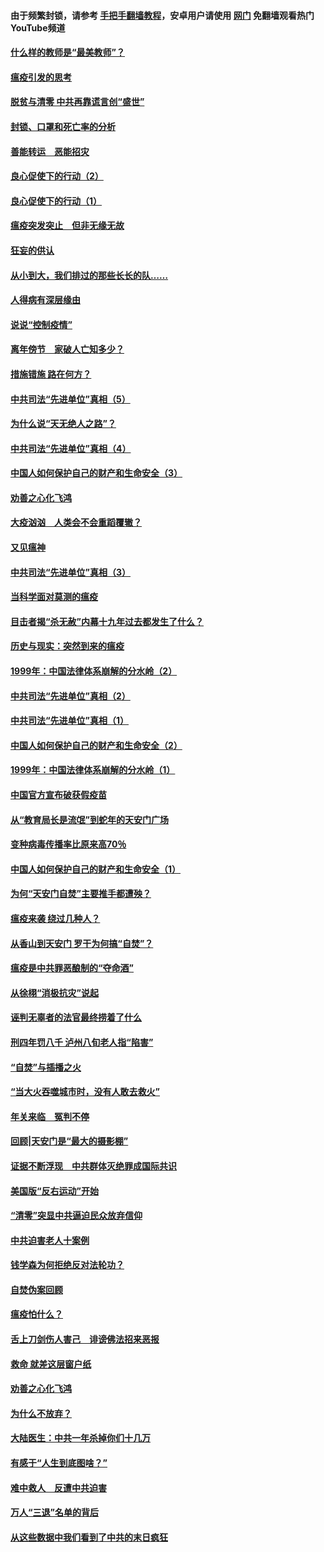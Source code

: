 #### 由于频繁封锁，请参考 [手把手翻墙教程](https://github.com/gfw-breaker/guides/wiki/)，安卓用户请使用 [网门](https://github.com/gfw-breaker/nogfw/blob/master/dl.md?t=03080100) 免翻墙观看热门YouTube频道 

#### [什么样的教师是“最美教师”？](../pages/19/421755.md?t=03080100) 

#### [瘟疫引发的思考](../pages/19/421594.md?t=03080100) 

#### [脱贫与清零 中共再靠谎言创“盛世”](../pages/19/421590.md?t=03080100) 

#### [封锁、口罩和死亡率的分析](../pages/19/421495.md?t=03080100) 

#### [善能转运　恶能招灾](../pages/19/421334.md?t=03080100) 

#### [良心促使下的行动（2）](../pages/19/421361.md?t=03080100) 

#### [良心促使下的行动（1）](../pages/19/421302.md?t=03080100) 

#### [瘟疫突发突止　但非无缘无故](../pages/19/421281.md?t=03080100) 

#### [狂妄的供认](../pages/19/421199.md?t=03080100) 

#### [从小到大，我们排过的那些长长的队……](../pages/19/421243.md?t=03080100) 

#### [人得病有深层缘由](../pages/19/420864.md?t=03080100) 

#### [说说“控制疫情”](../pages/19/420831.md?t=03080100) 

#### [离年傍节　家破人亡知多少？](../pages/19/420563.md?t=03080100) 

#### [措施错施  路在何方？](../pages/19/420076.md?t=03080100) 

#### [中共司法“先进单位”真相（5）](../pages/19/419453.md?t=03080100) 

#### [为什么说“天无绝人之路”？](../pages/19/419618.md?t=03080100) 

#### [中共司法“先进单位”真相（4）](../pages/19/419452.md?t=03080100) 

#### [中国人如何保护自己的财产和生命安全（3）](../pages/19/419405.md?t=03080100) 

#### [劝善之心化飞鸿](../pages/19/418758.md?t=03080100) 

#### [大疫汹汹　人类会不会重蹈覆辙？](../pages/19/419691.md?t=03080100) 

#### [又见瘟神](../pages/19/419225.md?t=03080100) 

#### [中共司法“先进单位”真相（3）](../pages/19/419451.md?t=03080100) 

#### [当科学面对莫测的瘟疫](../pages/19/419625.md?t=03080100) 

#### [目击者揭“杀无赦”内幕十九年过去都发生了什么？](../pages/19/419617.md?t=03080100) 

#### [历史与现实：突然到来的瘟疫](../pages/19/419619.md?t=03080100) 

#### [1999年：中国法律体系崩解的分水岭（2）](../pages/19/419455.md?t=03080100) 

#### [中共司法“先进单位”真相（2）](../pages/19/419450.md?t=03080100) 

#### [中共司法“先进单位”真相（1）](../pages/19/419449.md?t=03080100) 

#### [中国人如何保护自己的财产和生命安全（2）](../pages/19/419404.md?t=03080100) 

#### [1999年：中国法律体系崩解的分水岭（1）](../pages/19/419454.md?t=03080100) 

#### [中国官方宣布破获假疫苗](../pages/19/419504.md?t=03080100) 

#### [从“教育局长是流氓”到蛇年的天安门广场](../pages/19/419470.md?t=03080100) 

#### [变种病毒传播率比原来高70％](../pages/19/419456.md?t=03080100) 

#### [中国人如何保护自己的财产和生命安全（1）](../pages/19/419403.md?t=03080100) 

#### [为何“天安门自焚”主要推手都遭殃？](../pages/19/419348.md?t=03080100) 

#### [瘟疫来袭 绕过几种人？](../pages/19/419349.md?t=03080100) 

#### [从香山到天安门 罗干为何搞“自焚”？](../pages/19/419270.md?t=03080100) 

#### [瘟疫是中共罪恶酿制的“夺命酒”](../pages/19/419223.md?t=03080100) 

#### [从徐栩“消极抗灾”说起](../pages/19/419224.md?t=03080100) 

#### [诬判无辜者的法官最终捞着了什么](../pages/19/419268.md?t=03080100) 

#### [刑四年罚八千 泸州八旬老人指“陷害”](../pages/19/419232.md?t=03080100) 

#### [“自焚”与插播之火](../pages/19/419226.md?t=03080100) 

#### [“当大火吞噬城市时，没有人敢去救火”](../pages/19/419077.md?t=03080100) 

#### [年关来临　冤判不停](../pages/19/419093.md?t=03080100) 

#### [回顾|天安门是“最大的摄影棚”](../pages/19/380866.md?t=03080100) 

#### [证据不断浮现　中共群体灭绝罪成国际共识](../pages/19/419031.md?t=03080100) 

#### [美国版“反右运动”开始](../pages/19/419030.md?t=03080100) 

#### [“清零”突显中共逼迫民众放弃信仰](../pages/19/418995.md?t=03080100) 

#### [中共迫害老人十案例](../pages/19/418831.md?t=03080100) 

#### [钱学森为何拒绝反对法轮功？](../pages/19/418905.md?t=03080100) 

#### [自焚伪案回顾](../pages/19/418799.md?t=03080100) 

#### [瘟疫怕什么？](../pages/19/418800.md?t=03080100) 

#### [舌上刀剑伤人害己　诽谤佛法招来恶报](../pages/19/418731.md?t=03080100) 

#### [救命 就差这层窗户纸](../pages/19/418706.md?t=03080100) 

#### [劝善之心化飞鸿](../pages/19/416766.md?t=03080100) 

#### [为什么不放弃？](../pages/19/418691.md?t=03080100) 

#### [大陆医生：中共一年杀掉你们十几万](../pages/19/418670.md?t=03080100) 

#### [有感于“人生到底图啥？”](../pages/19/418624.md?t=03080100) 

#### [难中救人　反遭中共迫害](../pages/19/418414.md?t=03080100) 

#### [万人“三退”名单的背后](../pages/19/418505.md?t=03080100) 

#### [从这些数据中我们看到了中共的末日疯狂](../pages/19/418420.md?t=03080100) 

